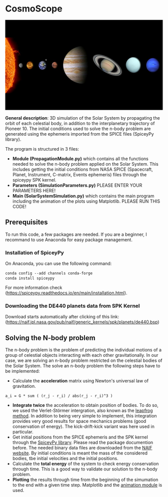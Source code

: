 # CosmoScope

![This is an image](solarsys_im.jpg)

**General description**: 3D simulation of the Solar System by propagating the orbit of each celestial body, in addition to the interplanetary trajectory of Pioneer 10. The initial  conditions used to solve the n-body problem are generated using the ephemeris imported from the SPICE files (SpiceyPy library). 

The program is structured in 3 files:
- **Module (PropagationModule.py)** which contains all the functions needed to solve the n-body problem applied on the Solar System. This includes getting the initial conditions from NASA SPICE (Spacecraft, Planet, Instrument, C-matrix, Events ephemeris) files through the spiceypy SPK kernel. 
- **Parameters (SimulationParameters.py)** PLEASE ENTER YOUR PARAMETERS HERE!
- **Main (SolarSystemSimulation.py)** which contains the main program including the animation of the plots using Matplotlib. PLEASE RUN THIS CODE!

## Prerequisites 
To run this code, a few packages are needed. If you are a beginner, I recommand to use Anaconda for easy package management.
### Installation of SpiceyPy
On Anaconda, you can use the following command: 
```
conda config --add channels conda-forge
conda install spiceypy
```
For more information check (https://spiceypy.readthedocs.io/en/main/installation.html).
### Downloading the DE440 planets data from SPK Kernel
Download starts automatically after clicking of this link: (https://naif.jpl.nasa.gov/pub/naif/generic_kernels/spk/planets/de440.bsp)


## Solving the N-body problem

The n-body problem is the problem of predicting the individual motions of a group of celestial objects interacting with each other gravitationally. In our case, we are solving an n-body problem restricted on the celestial bodies of the Solar System. 
The solve an n-body problem the following steps have to be implemented:
- Calculate the **acceleration** matrix using Newton's universal law of gravitation.
```
a_i = G * sum ( (r_j - r_i) / abs(r_j - r_i)^3 )
```
- **Integrate twice** the acceleration to obtain position of bodies. To do so, we used the Verlet-Störmer intergration, also known as the [leapfrog method](https://en.wikipedia.org/wiki/Leapfrog_integration). In addition to being very simple to implement, this integration provides very good results for space mechanics problems (good conservation of energy). The kick-drift-kick variant was here used in particular.
- Get initial positions from the SPICE ephemeris and the SPK kernel through the [SpiceyPy library](https://spiceypy.readthedocs.io/en/v2.3.1/documentation.html). Please read the package documention before. The needed binary data files are downloaded from the [NAIF website](https://naif.jpl.nasa.gov/naif/aboutspice.html). By initial conditions is meant the mass of the considered bodies, tbe initial velocities and the initial positions. 
- Calculate the **total energy** of the system to check energy conservation through time. This is a good way to validate our solution to the n-body problem.
- **Plotting** the results through time from the beginning of the simumation to the end with a given time step. Matplotlib and the [animation module](https://matplotlib.org/stable/api/animation_api.html) is used. 


